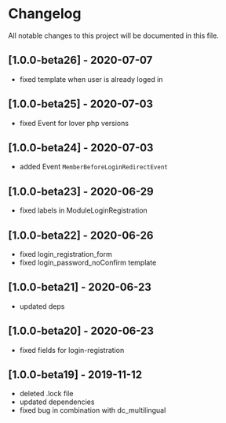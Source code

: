 # Changelog
All notable changes to this project will be documented in this file.

## [1.0.0-beta26] - 2020-07-07
- fixed template when user is already loged in

## [1.0.0-beta25] - 2020-07-03
- fixed Event for lover php versions

## [1.0.0-beta24] - 2020-07-03
- added Event `MemberBeforeLoginRedirectEvent`

## [1.0.0-beta23] - 2020-06-29
- fixed labels in ModuleLoginRegistration 

## [1.0.0-beta22] - 2020-06-26
- fixed login_registration_form
- fixed login_password_noConfirm template

## [1.0.0-beta21] - 2020-06-23

- updated deps

## [1.0.0-beta20] - 2020-06-23

- fixed fields for login-registration

## [1.0.0-beta19] - 2019-11-12

- deleted .lock file
- updated dependencies
- fixed bug in combination with dc_multilingual
